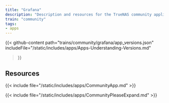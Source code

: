 ```yaml
---
title: "Grafana"
description: "Description and resources for the TrueNAS community application called Grafana."
train: "community"
tags:
- apps
---
```


{{< github-content 
    path="trains/community/grafana/app_versions.json"
	includeFile="/static/includes/apps/Apps-Understanding-Versions.md"
>}}

## Resources

{{< include file="/static/includes/apps/CommunityApp.md" >}}

{{< include file="/static/includes/apps/CommunityPleaseExpand.md" >}}

<!--
<div class="docs-sections">

{{< doc-card title="<appname> Deployments" link="/resources/"
descr="How to deploy and configure the <appname> app." >}}

</div>
-->
